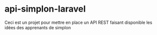 # api-simplon-laravel
Ceci est un projet pour mettre en place un API REST faisant disponible les idées des apprenants de simplon
